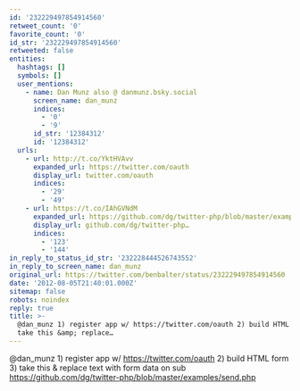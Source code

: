 ```yaml
---
id: '232229497854914560'
retweet_count: '0'
favorite_count: '0'
id_str: '232229497854914560'
retweeted: false
entities:
  hashtags: []
  symbols: []
  user_mentions:
    - name: Dan Munz also @ danmunz.bsky.social
      screen_name: dan_munz
      indices:
        - '0'
        - '9'
      id_str: '12384312'
      id: '12384312'
  urls:
    - url: http://t.co/YktHVAvv
      expanded_url: https://twitter.com/oauth
      display_url: twitter.com/oauth
      indices:
        - '29'
        - '49'
    - url: https://t.co/IAhGVNdM
      expanded_url: https://github.com/dg/twitter-php/blob/master/examples/send.php
      display_url: github.com/dg/twitter-php…
      indices:
        - '123'
        - '144'
in_reply_to_status_id_str: '232228444526743552'
in_reply_to_screen_name: dan_munz
original_url: https://twitter.com/benbalter/status/232229497854914560
date: '2012-08-05T21:40:01.000Z'
sitemap: false
robots: noindex
reply: true
title: >-
  @dan_munz 1) register app w/ https://twitter.com/oauth 2) build HTML form 3)
  take this &amp; replace…
---
```


@dan_munz 1) register app w/ https://twitter.com/oauth 2) build HTML form 3) take this &amp; replace text with form data on sub https://github.com/dg/twitter-php/blob/master/examples/send.php